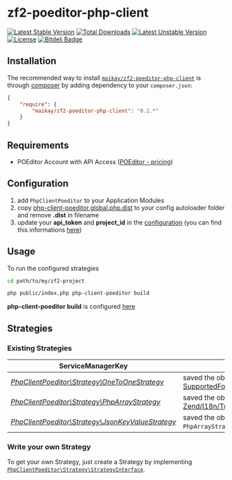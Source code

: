 zf2-poeditor-php-client
=======================

[![Latest Stable Version](https://poser.pugx.org/maikay/zf2-poeditor-php-client/v/stable.svg)](https://packagist.org/packages/maikay/zf2-poeditor-php-client)
[![Total Downloads](https://poser.pugx.org/maikay/zf2-poeditor-php-client/downloads.svg)](https://packagist.org/packages/maikay/zf2-poeditor-php-client)
[![Latest Unstable Version](https://poser.pugx.org/maikay/zf2-poeditor-php-client/v/unstable.svg)](https://packagist.org/packages/maikay/zf2-poeditor-php-client)
[![License](https://poser.pugx.org/maikay/zf2-poeditor-php-client/license.svg)](https://packagist.org/packages/maikay/zf2-poeditor-php-client)
[![Bitdeli Badge](https://d2weczhvl823v0.cloudfront.net/MaiKaY/zf2-poeditor-php-client/trend.png)](https://bitdeli.com/free "Bitdeli Badge")

## Installation

The recommended way to install [`maikay/zf2-poeditor-php-client`](https://packagist.org/packages/maikay/zf2-poeditor-php-client)
is through [composer](http://getcomposer.org/) by adding dependency to your `composer.json`:

```json
{
    "require": {
        "maikay/zf2-poeditor-php-client": "0.2.*"
    }
}
```

## Requirements

- POEditor Account with API Access ([POEditor - pricing](https://poeditor.com/pricing/))

## Configuration

1. add `PhpClientPoeditor` to your Application Modules
2. copy [php-client-poeditor.global.php.dist](https://github.com/MaiKaY/zf2-poeditor-php-client/blob/master/config/php-client-poeditor.global.php.dist) to your config autoloader folder and remove **.dist** in filename
3. update your **api_token** and **project_id** in the [configuration](https://github.com/MaiKaY/zf2-poeditor-php-client/blob/master/config/php-client-poeditor.global.php.dist) (you can find this informations [here](https://poeditor.com/account/api))

## Usage

To run the configured strategies 
```sh
cd path/to/my/zf2-project
```

```sh
php public/index.php php-client-poeditor build
```

**php-client-poeditor build** is configured [here](https://github.com/MaiKaY/zf2-poeditor-php-client/blob/master/config/module.config.php)

## Strategies

### Existing Strategies

ServiceManagerKey                                                  | Description
---------------------------------------------------- | ------------------------------------------
*[PhpClientPoeditor\Strategy\OneToOneStrategy](https://github.com/MaiKaY/zf2-poeditor-php-client/blob/master/src/PhpClientPoeditor/Strategy/OneToOneStrategy.php)*      | saved the obtained content 1:1 [POEditor - SupportedFormats](https://poeditor.com/help/#SupportedFormats)
*[PhpClientPoeditor\Strategy\PhpArrayStrategy](https://github.com/MaiKaY/zf2-poeditor-php-client/blob/master/src/PhpClientPoeditor/Strategy/PhpArrayStrategy.php)*      | saved the obtained content to use [Zend/I18n/Translator/Loader/PhpArray.php](https://github.com/zendframework/zf2/blob/master/library/Zend/I18n/Translator/Loader/PhpArray.php)
*[PhpClientPoeditor\Strategy\JsonKeyValueStrategy](https://github.com/MaiKaY/zf2-poeditor-php-client/blob/master/src/PhpClientPoeditor/Strategy/JsonKeyValueStrategy.php)*      | saved the obtained content like `PhpArrayStrategy` - just in json format

### Write your own Strategy

To get your own Strategy, just create a Strategy by implementing
[`PhpClientPoeditor\Strategy\StrategyInterface`](https://github.com/MaiKaY/zf2-poeditor-php-client/blob/master/src/PhpClientPoeditor/Strategy/StrategyInterface.php).
